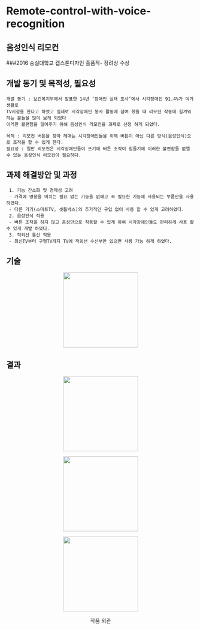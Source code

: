 # Remote-control-with-voice-recognition
## 음성인식 리모컨
###2016 숭실대학교 캡스톤디자인 출품작- 장려상 수상

## 개발 동기 및 목적성, 필요성
```
개발 동기 : 보건복지부에서 발표한 14년 ‘장애인 실태 조사’에서 시각장애인 91.4%가 여가 생활로
TV시청을 한다고 하였고 실제로 시각장애인 봉사 활동에 참여 했을 때 리모컨 작동에 힘겨워하는 분들을 많이 보게 되었다
이러한 불편함을 덜어주기 위해 음성인식 리모컨을 과제로 선정 하게 되었다. 

목적 : 리모컨 버튼을 찾아 헤매는 시각장애인들을 위해 버튼이 아닌 다른 방식(음성인식)으로 조작을 할 수 있게 한다.
필요성 : 일반 리모컨은 시각장애인들이 쓰기에 버튼 조작이 힘들기에 이러한 불편함들 없앨 수 있는 음성인식 리모컨이 필요하다.
```

## 과제 해결방안 및 과정
```
 1. 기능 간소화 및 경제성 고려
 - 가격에 영향을 미치는 필요 없는 기능을 없애고 꼭 필요한 기능에 사용되는 부품만을 사용하였다.
 - 다른 기기(스마트TV, 셋톱박스)의 추가적인 구입 없이 사용 할 수 있게 고려하였다.
 2. 음성인식 적용
 - 버튼 조작을 하지 않고 음성만으로 작동할 수 있게 하여 시각장애인들도 편리하게 사용 할 수 있게 개발 하였다.
 3. 적외선 통신 적용 
 - 최신TV부터 구형TV까지 TV에 적외선 수신부만 있으면 사용 가능 하게 하였다.
```

## 기술

<p align="center"><img src="https://user-images.githubusercontent.com/83719746/121422085-cfecf100-c9a9-11eb-8c13-526e86a55e4d.png" width=200></p>

## 결과

<p align="center"><img src="https://user-images.githubusercontent.com/83719746/121422488-40940d80-c9aa-11eb-9a1b-11183a9ef5ff.jpg" width=200></p>
<p align="center"><img src="(https://user-images.githubusercontent.com/83719746/121422612-5e617280-c9aa-11eb-9251-afe34997efc1.jpg" width=200></p>
<p align="center"><img src="https://user-images.githubusercontent.com/83719746/121422607-5d304580-c9aa-11eb-83e5-c3f9950af832.jpg" width=200></p>
<p align="center"> 작품 외관</p>

